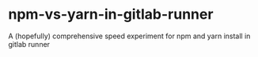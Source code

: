 # npm-vs-yarn-in-gitlab-runner
A (hopefully) comprehensive speed experiment for npm and yarn install in gitlab runner
